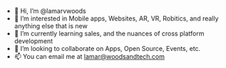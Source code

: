 - 👋 Hi, I’m @lamarvwoods
- 👀 I’m interested in Mobile apps, Websites, AR, VR, Robitics, and really anything else that is new
- 🌱 I’m currently learning sales, and the nuances of cross platform development
- 💞️ I’m looking to collaborate on Apps, Open Source, Events, etc.
- 📫 You can email me at lamar@woodsandtech.com

<!---
lamarvwoods/lamarvwoods is a ✨ special ✨ repository because its `README.md` (this file) appears on your GitHub profile.
You can click the Preview link to take a look at your changes.
--->
